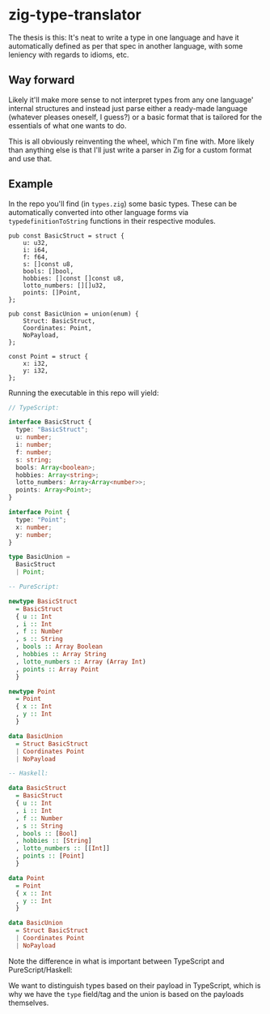 # zig-type-translator

The thesis is this: It's neat to write a type in one language and have it
automatically defined as per that spec in another language, with some leniency
with regards to idioms, etc.

## Way forward

Likely it'll make more sense to not interpret types from any one language'
internal structures and instead just parse either a ready-made language
(whatever pleases oneself, I guess?) or a basic format that is tailored for
the essentials of what one wants to do.

This is all obviously reinventing the wheel, which I'm fine with. More likely
than anything else is that I'll just write a parser in Zig for a custom format
and use that.

## Example

In the repo you'll find (in `types.zig`) some basic types. These can be
automatically converted into other language forms via `typedefinitionToString`
functions in their respective modules.

```zig
pub const BasicStruct = struct {
    u: u32,
    i: i64,
    f: f64,
    s: []const u8,
    bools: []bool,
    hobbies: []const []const u8,
    lotto_numbers: [][]u32,
    points: []Point,
};

pub const BasicUnion = union(enum) {
    Struct: BasicStruct,
    Coordinates: Point,
    NoPayload,
};

const Point = struct {
    x: i32,
    y: i32,
};
```

Running the executable in this repo will yield:

```typescript
// TypeScript:

interface BasicStruct {
  type: "BasicStruct";
  u: number;
  i: number;
  f: number;
  s: string;
  bools: Array<boolean>;
  hobbies: Array<string>;
  lotto_numbers: Array<Array<number>>;
  points: Array<Point>;
}

interface Point {
  type: "Point";
  x: number;
  y: number;
}

type BasicUnion =
  BasicStruct
  | Point;
```

```purescript
-- PureScript:

newtype BasicStruct
  = BasicStruct
  { u :: Int
  , i :: Int
  , f :: Number
  , s :: String
  , bools :: Array Boolean
  , hobbies :: Array String
  , lotto_numbers :: Array (Array Int)
  , points :: Array Point
  }

newtype Point
  = Point
  { x :: Int
  , y :: Int
  }

data BasicUnion
  = Struct BasicStruct
  | Coordinates Point
  | NoPayload
```

```haskell
-- Haskell:

data BasicStruct
  = BasicStruct
  { u :: Int
  , i :: Int
  , f :: Number
  , s :: String
  , bools :: [Bool]
  , hobbies :: [String]
  , lotto_numbers :: [[Int]]
  , points :: [Point]
  }

data Point
  = Point
  { x :: Int
  , y :: Int
  }

data BasicUnion
  = Struct BasicStruct
  | Coordinates Point
  | NoPayload
```

Note the difference in what is important between TypeScript and PureScript/Haskell:

We want to distinguish types based on their payload in TypeScript, which is why
we have the `type` field/tag and the union is based on the payloads themselves.
